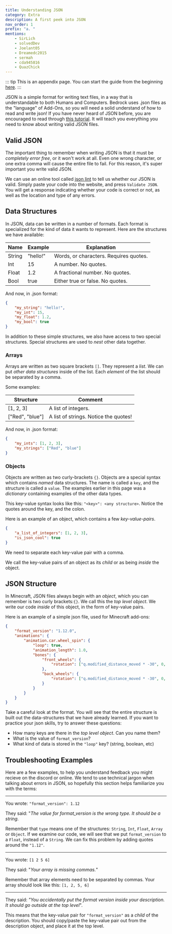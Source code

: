 ```yaml
---
title: Understanding JSON
category: Extra
description: A first peek into JSON
nav_order: 1
prefix: "a. "
mentions:
    - SirLich
    - solvedDev
    - Joelant05
    - Dreamedc2015
    - sermah
    - cda945816
    - QuazChick
---
```


::: tip
This is an appendix page. You can start the guide from the beginning [here](/guide/introduction).
:::

JSON is a simple format for writing text files, in a way that is understandable to both Humans and Computers. Bedrock uses .json files as the "language" of Add-Ons, so you will need a solid understand of how to read and write json! If you have never heard of JSON before, you are encouraged to read through [this tutorial](https://www.digitalocean.com/community/tutorials/an-introduction-to-json). It will teach you everything you need to know about writing valid JSON files.

## Valid JSON

The important thing to remember when writing JSON is that it must be _completely error free_, or it won't work at all. Even one wrong character, or one extra comma will cause the entire file to fail. For this reason, it's super important you write valid JSON.

We can use an online tool called [json lint](https://jsonlint.com/) to tell us whether our JSON is valid. Simply paste your code into the website, and press `Validate JSON`. You will get a response indicating whether your code is correct or not, as well as the location and type of any errors.

## Data Structures

In JSON, data can be written in a number of formats. Each format is specialized for the kind of data it wants to represent. Here are the structures we have available:

| Name   | Example  | Explanation                            |
| ------ | -------- | -------------------------------------- |
| String | "hello!" | Words, or characters. Requires quotes. |
| Int    | 15       | A number. No quotes.                   |
| Float  | 1.2      | A fractional number. No quotes.        |
| Bool   | true     | Either true or false. No quotes.       |

And now, in .json format:

```json
{
    "my_string": "hello!",
    "my_int": 15,
    "my_float": 1.2,
    "my_bool": true
}
```

In addition to these simple structures, we also have access to two special structures. Special structures are used to _nest_ other data together.

### Arrays

Arrays are written as two square brackets `[]`. They represent a _list_. We can put _other data structures_ inside of the list. Each _element_ of the list should be separated by a comma.

Some examples:

| Structure       | Comment                               |
| --------------- | ------------------------------------- |
| [1, 2, 3]       | A list of integers.                   |
| ["Red", "blue"] | A list of strings. Notice the quotes! |

And now, in .json format:

```json
{
    "my_ints": [1, 2, 3],
    "my_strings": ["Red", "blue"]
}
```

### Objects

Objects are written as two curly-brackets `{}`. Objects are a special syntax which contains _named_ data structures. The name is called a `key`, and the structure is called a `value`. The examples earlier in this page was a _dictionary_ containing examples of the other data types.

This key-value syntax looks like this: `"<key>": <any structure>`. Notice the quotes around the key, and the colon.

Here is an example of an object, which contains a few _key-value-pairs_.

<CodeHeader></CodeHeader>

```json
{
    "a_list_of_integers": [1, 2, 3],
    "is_json_cool": true
}
```

We need to separate each key-value pair with a comma.

We call the key-value pairs of an object as its _child_ or as being _inside_ the object.

## JSON Structure

In Minecraft, JSON files always begin with an _object_, which you can remember is two curly brackets:`{}`. We call this the _top level object_. We write our code _inside_ of this object, in the form of key-value pairs.

Here is an example of a simple json file, used for Minecraft add-ons:

<CodeHeader></CodeHeader>

```json
{
    "format_version": "1.12.0",
    "animations": {
        "animation.car.wheel_spin": {
            "loop": true,
            "animation_length": 1.0,
            "bones": {
                "front_wheels": {
                    "rotation": ["q.modified_distance_moved * -30", 0, 0]
                },
                "back_wheels": {
                    "rotation": ["q.modified_distance_moved * -30", 0, 0]
                }
            }
        }
    }
}
```

Take a careful look at the format. You will see that the entire structure is built out the data-structures that we have already learned. If you want to practice your json skills, try to answer these questions:

-   How many keys are there in the _top level object_. Can you name them?
-   What is the value of `format_version`?
-   What kind of data is stored in the `"loop"` key? (string, boolean, etc)

## Troubleshooting Examples

Here are a few examples, to help you understand feedback you might recieve on the discord or online. We tend to use technical jargon when talking about errors in JSON, so hopefully this section helps familiarize you with the terms:

---

You wrote: `"format_version": 1.12`

They said: "_The value for format_version is the wrong type. It should be a string._

Remember that `type` means one of the structures: `String`, `Int`, `Float`, `Array` or `Object`. If we examine our code, we will see that we put `format_version` to a `Float`, instead of a `String`. We can fix this problem by adding quotes around the `"1.12"`.

---

You wrote: `[1 2 5 6]`

They said: "_Your array is missing commas._"

Remember that array elements need to be separated by commas. Your array should look like this: `[1, 2, 5, 6]`

---

They said: _"You accidentally put the format version inside your description. It should go outside at the top level_".

This means that the key-value pair for `"format_version"` as a _child_ of the description. You should copy/paste the key-value pair out from the description object, and place it at the top level.
